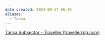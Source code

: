 ```yaml
---
date created: 2024-09-17 06:49
aliases:
  - Tansa
---
```


[Tansa Subsector - Traveller (travellerrpg.com)](https://wiki.travellerrpg.com/Tansa_Subsector)
